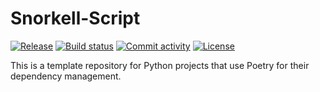 # Snorkell-Script

[![Release](https://img.shields.io/github/v/release/sumansaurabh/Snorkell-Script)](https://img.shields.io/github/v/release/sumansaurabh/Snorkell-Script)
[![Build status](https://img.shields.io/github/actions/workflow/status/sumansaurabh/Snorkell-Script/main.yml?branch=main)](https://github.com/sumansaurabh/Snorkell-Script/actions/workflows/main.yml?query=branch%3Amain)
[![Commit activity](https://img.shields.io/github/commit-activity/m/sumansaurabh/Snorkell-Script)](https://img.shields.io/github/commit-activity/m/sumansaurabh/Snorkell-Script)
[![License](https://img.shields.io/github/license/sumansaurabh/Snorkell-Script)](https://img.shields.io/github/license/sumansaurabh/Snorkell-Script)

This is a template repository for Python projects that use Poetry for their dependency management.
